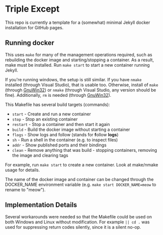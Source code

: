 # Triple Except

This repo is currently a template for a (somewhat) minimal Jekyll docker
installation for GitHub pages.

## Running docker

This uses `make` for many of the management operations required, such as
rebuilding the docker image and starting/stopping a container. As a result, make
must be installed. Run `make start` to start a new container running Jekyll.

If you're running windows, the setup is still similar. If you have `nmake`
installed (through Visual Studio), that is usable too. Otherwise, install of
`make` (through [GnuWin32][1]) or `nmake` (through Visual Studio, any version
should be fine). Additionally, `rm` is needed (through [GnuWin32][1]).

  [1]: http://gnuwin32.sourceforge.net/

This Makefile has several build targets (commands):
- `start` - Create and run a new container
- `stop` - Stop an existing container
- `restart` - Stop a container and then start it again
- `build` - Build the docker image without starting a container
- `flogs` - Show logs and follow (stands for **f**ollow **logs**)
- `sh` - Run a shell in the container (e.g. to inspect files)
- `addr` - Show published ports and their bindings
- `clean` - Remove anything that was build - stopping containers, removing the
    image and clearing tags

For example, run `make start` to create a new container. Look at make/nmake
usage for details.

The name of the docker image and container can be changed through the
DOCKER_NAME environment variable (e.g. `make start DOCKER_NAME=meow` to rename
to "meow").

## Implementation Details

Several workarounds were needed so that the Makefile could be used on both
Windows and Linux without modification. For example `|| cd .` was used for
suppressing return codes silently, since it is a silent no-op.
